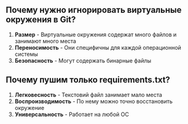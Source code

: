 ## Почему нужно игнорировать виртуальные окружения в Git?

1. **Размер** - Виртуальные окружения содержат много файлов и занимают много места
2. **Переносимость** - Они специфичны для каждой операционной системы
3. **Безопасность** - Могут содержать бинарные файлы

## Почему пушим только requirements.txt?

1. **Легковесность** - Текстовий файл занимает мало места
2. **Воспроизводимость** - По нему можно точно восстановить окружение
3. **Универсальность** - Работает на любой ОС

